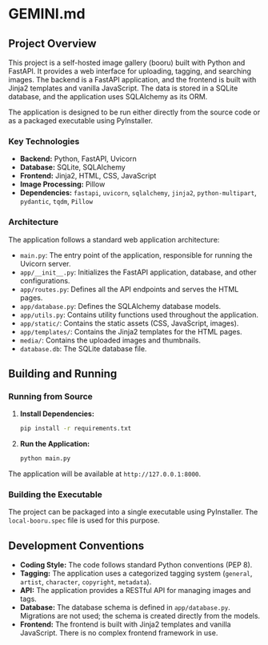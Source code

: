 
# GEMINI.md

## Project Overview

This project is a self-hosted image gallery (booru) built with Python and FastAPI. It provides a web interface for uploading, tagging, and searching images. The backend is a FastAPI application, and the frontend is built with Jinja2 templates and vanilla JavaScript. The data is stored in a SQLite database, and the application uses SQLAlchemy as its ORM.

The application is designed to be run either directly from the source code or as a packaged executable using PyInstaller.

### Key Technologies

*   **Backend:** Python, FastAPI, Uvicorn
*   **Database:** SQLite, SQLAlchemy
*   **Frontend:** Jinja2, HTML, CSS, JavaScript
*   **Image Processing:** Pillow
*   **Dependencies:** `fastapi`, `uvicorn`, `sqlalchemy`, `jinja2`, `python-multipart`, `pydantic`, `tqdm`, `Pillow`

### Architecture

The application follows a standard web application architecture:

*   `main.py`: The entry point of the application, responsible for running the Uvicorn server.
*   `app/__init__.py`: Initializes the FastAPI application, database, and other configurations.
*   `app/routes.py`: Defines all the API endpoints and serves the HTML pages.
*   `app/database.py`: Defines the SQLAlchemy database models.
*   `app/utils.py`: Contains utility functions used throughout the application.
*   `app/static/`: Contains the static assets (CSS, JavaScript, images).
*   `app/templates/`: Contains the Jinja2 templates for the HTML pages.
*   `media/`: Contains the uploaded images and thumbnails.
*   `database.db`: The SQLite database file.

## Building and Running

### Running from Source

1.  **Install Dependencies:**
    ```bash
    pip install -r requirements.txt
    ```

2.  **Run the Application:**
    ```bash
    python main.py
    ```

The application will be available at `http://127.0.0.1:8000`.

### Building the Executable

The project can be packaged into a single executable using PyInstaller. The `local-booru.spec` file is used for this purpose.

## Development Conventions

*   **Coding Style:** The code follows standard Python conventions (PEP 8).
*   **Tagging:** The application uses a categorized tagging system (`general`, `artist`, `character`, `copyright`, `metadata`).
*   **API:** The application provides a RESTful API for managing images and tags.
*   **Database:** The database schema is defined in `app/database.py`. Migrations are not used; the schema is created directly from the models.
*   **Frontend:** The frontend is built with Jinja2 templates and vanilla JavaScript. There is no complex frontend framework in use.
